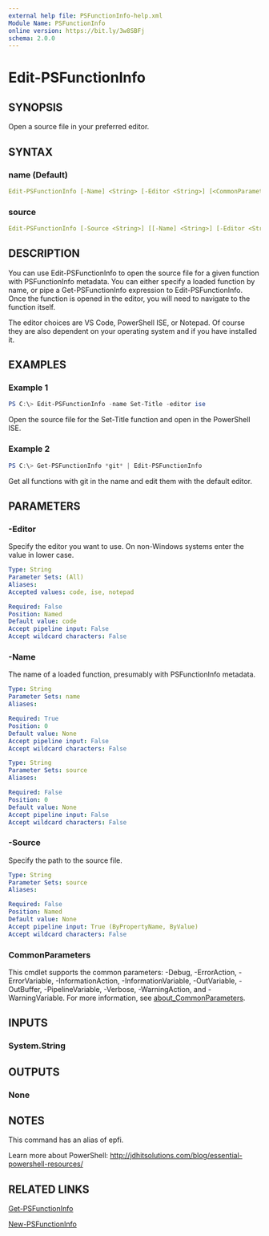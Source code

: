 ```yaml
---
external help file: PSFunctionInfo-help.xml
Module Name: PSFunctionInfo
online version: https://bit.ly/3w8SBFj
schema: 2.0.0
---
```


# Edit-PSFunctionInfo

## SYNOPSIS

Open a source file in your preferred editor.

## SYNTAX

### name (Default)

```yaml
Edit-PSFunctionInfo [-Name] <String> [-Editor <String>] [<CommonParameters>]
```

### source

```yaml
Edit-PSFunctionInfo [-Source <String>] [[-Name] <String>] [-Editor <String>] [<CommonParameters>]
```

## DESCRIPTION

You can use Edit-PSFunctionInfo to open the source file for a given function with PSFunctionInfo metadata. You can either specify a loaded function by name, or pipe a Get-PSFunctionInfo expression to Edit-PSFunctionInfo. Once the function is opened in the editor, you will need to navigate to the function itself.

The editor choices are VS Code, PowerShell ISE, or Notepad. Of course they are also dependent on your operating system and if you have installed it.

## EXAMPLES

### Example 1

```powershell
PS C:\> Edit-PSFunctionInfo -name Set-Title -editor ise
```

Open the source file for the Set-Title function and open in the PowerShell ISE.

### Example 2

```powershell
PS C:\> Get-PSFunctionInfo *git* | Edit-PSFunctionInfo
```

Get all functions with git in the name and edit them with the default editor.

## PARAMETERS

### -Editor

Specify the editor you want to use.
On non-Windows systems enter the value in lower case.

```yaml
Type: String
Parameter Sets: (All)
Aliases:
Accepted values: code, ise, notepad

Required: False
Position: Named
Default value: code
Accept pipeline input: False
Accept wildcard characters: False
```

### -Name

The name of a loaded function, presumably with PSFunctionInfo metadata.

```yaml
Type: String
Parameter Sets: name
Aliases:

Required: True
Position: 0
Default value: None
Accept pipeline input: False
Accept wildcard characters: False
```

```yaml
Type: String
Parameter Sets: source
Aliases:

Required: False
Position: 0
Default value: None
Accept pipeline input: False
Accept wildcard characters: False
```

### -Source

Specify the path to the source file.

```yaml
Type: String
Parameter Sets: source
Aliases:

Required: False
Position: Named
Default value: None
Accept pipeline input: True (ByPropertyName, ByValue)
Accept wildcard characters: False
```

### CommonParameters

This cmdlet supports the common parameters: -Debug, -ErrorAction, -ErrorVariable, -InformationAction, -InformationVariable, -OutVariable, -OutBuffer, -PipelineVariable, -Verbose, -WarningAction, and -WarningVariable. For more information, see [about_CommonParameters](http://go.microsoft.com/fwlink/?LinkID=113216).

## INPUTS

### System.String

## OUTPUTS

### None

## NOTES

This command has an alias of epfi.

Learn more about PowerShell: http://jdhitsolutions.com/blog/essential-powershell-resources/

## RELATED LINKS

[Get-PSFunctionInfo](Get-PSFunctionInfo.md)

[New-PSFunctionInfo](New-PSFunctionInfo.md)
